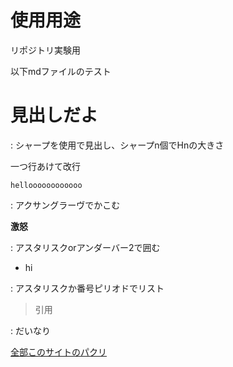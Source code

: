 # 使用用途
リポジトリ実験用

以下mdファイルのテスト

# 見出しだよ

  : シャープを使用で見出し、シャープn個でHnの大きさ
 
一つ行あけて改行

`helloooooooooooo`

  : アクサングラーヴでかこむ

**激怒**

  : アスタリスクorアンダーバー2で囲む

* hi

 : アスタリスクか番号ピリオドでリスト

> 引用

  : だいなり

[全部このサイトのパクリ](https://codechord.com/2012/01/readme-markdown/ "すごい")
